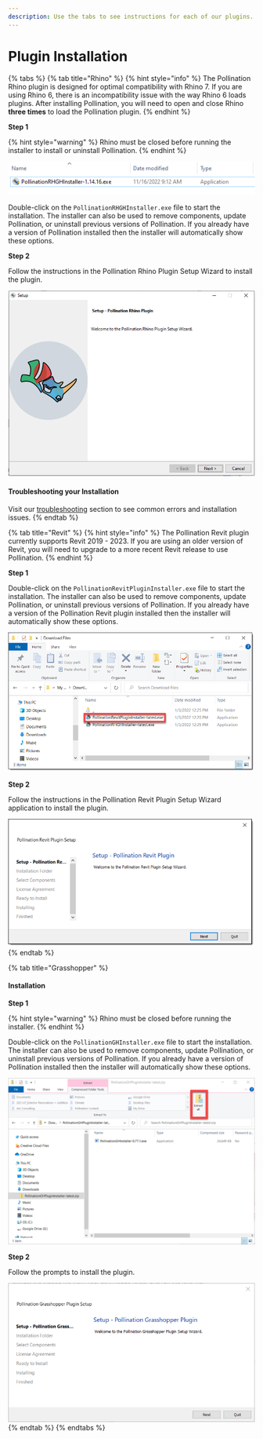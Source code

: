 ```yaml
---
description: Use the tabs to see instructions for each of our plugins.
---
```


# Plugin Installation

{% tabs %}
{% tab title="Rhino" %}
{% hint style="info" %}
The Pollination Rhino plugin is designed for optimal compatibility with Rhino 7. If you are using Rhino 6, there is an incompatibility issue with the way Rhino 6 loads plugins. After installing Pollination, you will need to open and close Rhino **three times** to load the Pollination plugin.
{% endhint %}

**Step 1**

{% hint style="warning" %}
Rhino must be closed before running the installer to install or uninstall Pollination.
{% endhint %}

![](<../.gitbook/assets/image (150) (1) (1) (1).png>)

Double-click on the `PollinationRHGHInstaller.exe` file to start the installation. The installer can also be used to remove components, update Pollination, or uninstall previous versions of Pollination. If you already have a version of Pollination installed then the installer will automatically show these options.



**Step 2**

Follow the instructions in the Pollination Rhino Plugin Setup Wizard to install the plugin.

![](<../.gitbook/assets/image (149) (1) (1) (1).png>)

#### Troubleshooting your Installation

Visit our [troubleshooting](troubleshooting/ "mention") section to see common errors and installation issues.
{% endtab %}

{% tab title="Revit" %}
{% hint style="info" %}
The Pollination Revit plugin currently supports Revit 2019 - 2023. If you are using an older version of Revit, you will need to upgrade to a more recent Revit release to use Pollination.
{% endhint %}

**Step 1**

Double-click on the `PollinationRevitPluginInstaller.exe` file to start the installation. The installer can also be used to remove components, update Pollination, or uninstall previous versions of Pollination. If you already have a version of the Pollination Revit plugin installed then the installer will automatically show these options.

![](<../.gitbook/assets/image (148) (1) (1).png>)

**Step 2**

Follow the instructions in the Pollination Revit Plugin Setup Wizard application to install the plugin.

![](<../.gitbook/assets/image (152) (1) (1).png>)
{% endtab %}

{% tab title="Grasshopper" %}
#### Installation

**Step 1**

{% hint style="warning" %}
Rhino must be closed before running the installer.
{% endhint %}

Double-click on the `PollinationGHInstaller.exe` file to start the installation. The installer can also be used to remove components, update Pollination, or uninstall previous versions of Pollination. If you already have a version of Pollination installed then the installer will automatically show these options.

![](<../.gitbook/assets/image (40).png>)

**Step 2**

Follow the prompts to install the plugin.

![](<../.gitbook/assets/image (35).png>)
{% endtab %}
{% endtabs %}
